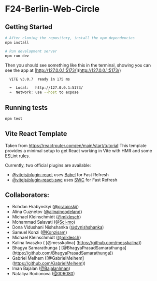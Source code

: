 # F24-Berlin-Web-Circle

## Getting Started

```bash
# After cloning the repository, install the npm dependencies
npm install
```

```bash
# Run development server
npm run dev
```

Then you should see something like this in the terminal, showing you can see the app at [http://127.0.0.1:5173/](http://127.0.0.1:5173/)

```bash
  VITE v3.0.7  ready in 175 ms

  ➜  Local:   http://127.0.0.1:5173/
  ➜  Network: use --host to expose
```

## Running tests

```bash
npm test
```

## Vite React Template

Taken from https://reactrouter.com/en/main/start/tutorial
This template provides a minimal setup to get React working in Vite with HMR and some ESLint rules.

Currently, two official plugins are available:

- [@vitejs/plugin-react](https://github.com/vitejs/vite-plugin-react/blob/main/packages/plugin-react/README.md) uses [Babel](https://babeljs.io/) for Fast Refresh
- [@vitejs/plugin-react-swc](https://github.com/vitejs/vite-plugin-react-swc) uses [SWC](https://swc.rs/) for Fast Refresh

## Collaborators:

- Bohdan Hrabynskyi ([@grabinskij](https://github.com/grabinskij))
- Alina Cuznetov ([@alinaincodeland](https://github.com/alinaincodeland))
- Michael Kleinschmidt ([@miklesch](https://github.com/miklesch))
- Mohammad Salavati ([@Sci-mo](https://github.com/Sci-mo))
- Dona Vidushani Nishshanka ([@dvnishshanka](https://github.com/dvnishshanka))
- Samuel Konzi ([@Konzisam](https://github.com/Konzisam))
- Michael Kleinschmidt ([@miklesch](https://github.com/miklesch))
- Kalina Iwaszko ( [@messkalina] (https://github.com/messkalina))
- Bhagya Samarathunga ( [@BhagyaPrasadSamarathunga] (https://github.com/BhagyaPrasadSamarathunga))
- Gabriel Melhem ([@GabrielMelhem] (https://github.com/GabrielMelhem))
- Iman Bajalan ([@BajalanIman](https://github.com/BajalanIman))
- Nataliya Rodionova ([@006080](https://github.com/006080))


